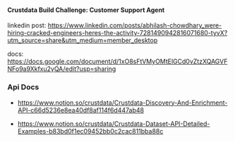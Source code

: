 #### Crustdata Build Challenge: Customer Support Agent

linkedin post: https://www.linkedin.com/posts/abhilash-chowdhary_were-hiring-cracked-engineers-heres-the-activity-7281490942816071680-tyvX?utm_source=share&utm_medium=member_desktop

docs: https://docs.google.com/document/d/1xO8sFtVMyOMtElGCd0vZtzXQAGVFNFo9a9Xkfxu2yQA/edit?usp=sharing

### Api Docs

- https://www.notion.so/crustdata/Crustdata-Discovery-And-Enrichment-API-c66d5236e8ea40df8af114f6d447ab48

- https://www.notion.so/crustdata/Crustdata-Dataset-API-Detailed-Examples-b83bd0f1ec09452bb0c2cac811bba88c
